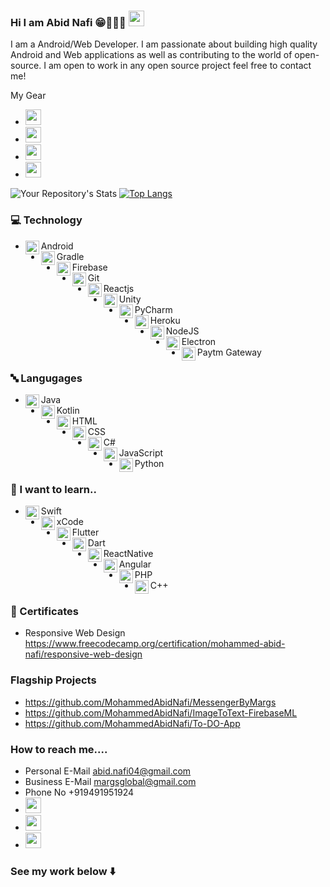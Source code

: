 ### Hi I am Abid Nafi 😁🧑🏻‍💻 <img src="https://media.giphy.com/media/hvRJCLFzcasrR4ia7z/giphy.gif" width="25px">

I am a Android/Web Developer. I am passionate about building high quality Android and Web applications as well as contributing to the world of open-source. I am open to work in any open source project feel free to contact me!

My Gear
* <a href="https://www.linkedin.com/in/margs-global-0239b01b1/"><img src="https://img.shields.io/badge/dell-G3%2015-007DB8?style=for-the-badge&logo=dell&logoColor=white" height=25></a>
* <a href="https://www.linkedin.com/in/margs-global-0239b01b1/"><img src="https://img.shields.io/badge/Intel-Core_i7_10th-0071C5?style=for-the-badge&logo=intel&logoColor=white" height=25></a>
* <a href="https://www.linkedin.com/in/margs-global-0239b01b1/"><img src="https://img.shields.io/badge/NVIDIA-GTX1650ti-76B900?style=for-the-badge&logo=nvidia&logoColor=white" height=25></a>
* <a href="https://www.linkedin.com/in/margs-global-0239b01b1/"><img src="https://img.shields.io/badge/Apple-iPad-999999?style=for-the-badge&logo=apple&logoColor=white" height=25></a>

![Your Repository's Stats](https://github-readme-stats.vercel.app/api?username=MohammedAbidNafi&show_icons=true) 
[![Top Langs](https://github-readme-stats.vercel.app/api/top-langs/?username=MohammedAbidNafi&layout=compact)](https://github.com/anuraghazra/github-readme-stats)

### 💻 Technology
* <img align="left" alt="Abid | pub" width="22px" src="https://cdn.jsdelivr.net/npm/simple-icons@v3/icons/android.svg" /> Android
* <img align="left" alt="Abid | pub" width="22px" src="https://cdn.jsdelivr.net/npm/simple-icons@v3/icons/gradle.svg" /> Gradle 
* <img align="left" alt="Abid | pub" width="22px" src="https://cdn.jsdelivr.net/npm/simple-icons@v3/icons/firebase.svg" /> Firebase
* <img align="left" alt="Abid | pub" width="22px" src="https://cdn.jsdelivr.net/npm/simple-icons@v3/icons/git.svg" /> Git
* <img align="left" alt="Abid | pub" width="22px" src="https://cdn.jsdelivr.net/npm/simple-icons@v3/icons/react.svg" /> Reactjs
* <img align="left" alt="Abid | pub" width="22px" src="https://cdn.jsdelivr.net/npm/simple-icons@v3/icons/unity.svg" /> Unity
* <img align="left" alt="Abid | pub" width="22px" src="https://cdn.jsdelivr.net/npm/simple-icons@v3/icons/pycharm.svg" /> PyCharm
* <img align="left" alt="Abid | pub" width="22px" src="https://cdn.jsdelivr.net/npm/simple-icons@v3/icons/heroku.svg" /> Heroku
* <img align="left" alt="Abid | pub" width="22px" src="https://cdn.jsdelivr.net/npm/simple-icons@v3/icons/npm.svg" /> NodeJS
* <img align="left" alt="Abid | pub" width="22px" src="https://cdn.jsdelivr.net/npm/simple-icons@v3/icons/electron.svg" /> Electron
* <img align="left" alt="Paytm" width="22px" src="https://cdn.jsdelivr.net/npm/simple-icons@v3/icons/paytm.svg" /> Paytm Gateway


### 🔤 Langugages
* <img align="left" alt="Abid | pub" width="22px" src="https://cdn.jsdelivr.net/npm/simple-icons@v3/icons/java.svg" /> Java
* <img align="left" alt="Abid | pub" width="22px" src="https://cdn.jsdelivr.net/npm/simple-icons@v3/icons/kotlin.svg" /> Kotlin
* <img align="left" alt="Abid | pub" width="22px" src="https://cdn.jsdelivr.net/npm/simple-icons@v3/icons/html5.svg" /> HTML
* <img align="left" alt="Abid | pub" width="22px" src="https://cdn.jsdelivr.net/npm/simple-icons@v3/icons/css3.svg" /> CSS
* <img align="left" alt="Abid | pub" width="22px" src="https://cdn.jsdelivr.net/npm/simple-icons@v3/icons/csharp.svg" /> C#
* <img align="left" alt="Abid | pub" width="22px" src="https://cdn.jsdelivr.net/npm/simple-icons@v3/icons/javascript.svg" /> JavaScript
* <img align="left" alt="Python" width="22px" src="https://cdn.jsdelivr.net/npm/simple-icons@v3/icons/python.svg" /> Python

### 🏫 I want to learn..

* <img align="left" alt="Abid | pub" width="22px" src="https://cdn.jsdelivr.net/npm/simple-icons@v3/icons/swift.svg" /> Swift
* <img align="left" alt="Abid | pub" width="22px" src="https://cdn.jsdelivr.net/npm/simple-icons@v3/icons/xcode.svg" /> xCode
* <img align="left" alt="Abid | pub" width="22px" src="https://cdn.jsdelivr.net/npm/simple-icons@v3/icons/flutter.svg" /> Flutter
* <img align="left" alt="Abid | pub" width="22px" src="https://cdn.jsdelivr.net/npm/simple-icons@v3/icons/dart.svg" /> Dart
* <img align="left" alt="Abid | pub" width="22px" src="https://cdn.jsdelivr.net/npm/simple-icons@v3/icons/react.svg" /> ReactNative
* <img align="left" alt="Abid | pub" width="22px" src="https://cdn.jsdelivr.net/npm/simple-icons@v3/icons/angular.svg" /> Angular
* <img align="left" alt="Abid | pub" width="22px" src="https://cdn.jsdelivr.net/npm/simple-icons@v3/icons/php.svg" /> PHP
* <img align="left" alt="Abid | pub" width="22px" src="https://cdn.jsdelivr.net/npm/simple-icons@v3/icons/cplusplus.svg" /> C++

### 📜 Certificates
* Responsive Web Design https://www.freecodecamp.org/certification/mohammed-abid-nafi/responsive-web-design

### Flagship Projects

* https://github.com/MohammedAbidNafi/MessengerByMargs
* https://github.com/MohammedAbidNafi/ImageToText-FirebaseML
* https://github.com/MohammedAbidNafi/To-DO-App

### How to reach me....
* Personal E-Mail abid.nafi04@gmail.com
* Business E-Mail margsglobal@gmail.com
* Phone No +919491951924
* <a href="https://www.linkedin.com/in/margs-global-0239b01b1/"><img src="https://img.shields.io/badge/linkedin-%230077B5.svg?&style=for-the-badge&logo=linkedin&logoColor=white" height=25></a>
* <a href="https://www.reddit.com/user/AbidNafi"><img src="https://img.shields.io/badge/Reddit-FF4500?style=for-the-badge&logo=reddit&logoColor=white" height=25></a>
* <a href="https://stackoverflow.com/users/13620323/mohammed-abid-nafi"><img src="https://img.shields.io/badge/Stack_Overflow-FE7A16?style=for-the-badge&logo=stack-overflow&logoColor=white" height=25></a>





### See my work below   ⬇️



<!--
**MohammedAbidNafi/MohammedAbidNafi** is a ✨ _special_ ✨ repository because its `README.md` (this file) appears on your GitHub profile.

Here are some ideas to get you started:

- 🔭 I’m currently working on ...
- 🌱 I’m currently learning ...
- 👯 I’m looking to collaborate on ...
- 🤔 I’m looking for help with ...
- 💬 Ask me about ...
- 📫 How to reach me: ...
- 😄 Pronouns: ...
- ⚡ Fun fact: ...
-->
